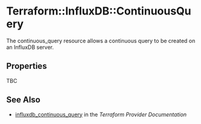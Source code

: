 # Terraform::InfluxDB::ContinuousQuery

The continuous_query resource allows a continuous query to be created on an InfluxDB server.

## Properties

TBC

## See Also

* [influxdb_continuous_query](https://www.terraform.io/docs/providers/influxdb/r/continuous_query.html) in the _Terraform Provider Documentation_